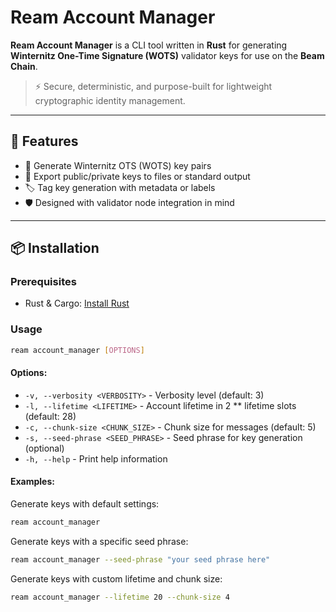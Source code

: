 # Ream Account Manager

**Ream Account Manager** is a CLI tool written in **Rust** for generating **Winternitz One-Time Signature (WOTS)** validator keys for use on the **Beam Chain**.

> ⚡ Secure, deterministic, and purpose-built for lightweight cryptographic identity management.

---

## 🚀 Features

- 🔐 Generate Winternitz OTS (WOTS) key pairs
- 🧾 Export public/private keys to files or standard output
- 🏷️ Tag key generation with metadata or labels
- 🛡️ Designed with validator node integration in mind

---

## 📦 Installation

### Prerequisites
- Rust & Cargo: [Install Rust](https://www.rust-lang.org/tools/install)

### Usage

```bash
ream account_manager [OPTIONS]
```

#### Options:
- `-v, --verbosity <VERBOSITY>` - Verbosity level (default: 3)
- `-l, --lifetime <LIFETIME>` - Account lifetime in 2 ** lifetime slots (default: 28)
- `-c, --chunk-size <CHUNK_SIZE>` - Chunk size for messages (default: 5)
- `-s, --seed-phrase <SEED_PHRASE>` - Seed phrase for key generation (optional)
- `-h, --help` - Print help information

#### Examples:

Generate keys with default settings:
```bash
ream account_manager
```

Generate keys with a specific seed phrase:
```bash
ream account_manager --seed-phrase "your seed phrase here"
```

Generate keys with custom lifetime and chunk size:
```bash
ream account_manager --lifetime 20 --chunk-size 4
```
